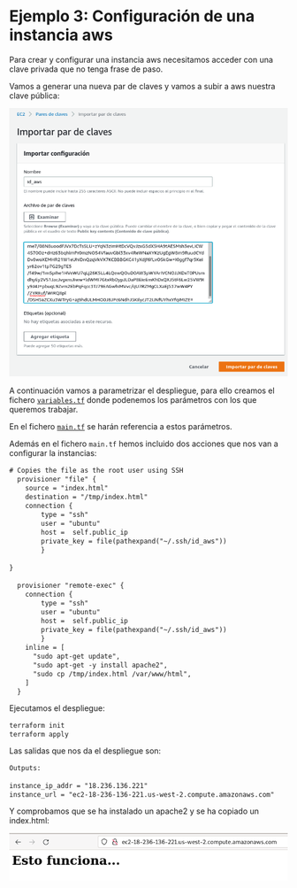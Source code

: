 # Ejemplo 3: Configuración de una instancia aws

Para crear y configurar una instancia aws necesitamos acceder con una clave privada que no tenga frase de paso.

Vamos a generar una nueva par de claves y vamos a subir a aws nuestra clave pública:

![img](../ejemplo2/img/aws4.png)

A continuación vamos a parametrizar el despliegue, para ello creamos el fichero [`variables.tf`](https://github.com/josedom24/taller_terraform/blob/main/ejemplo3/variables.tf) donde podenemos los parámetros con los que queremos trabajar.

En el fichero [`main.tf`](https://github.com/josedom24/taller_terraform/blob/main/ejemplo3/main.tf) se harán referencia a estos parámetros.

Además en el fichero `main.tf` hemos incluido dos acciones que nos van a configurar la instancias:

```
# Copies the file as the root user using SSH
  provisioner "file" {
    source = "index.html"
    destination = "/tmp/index.html"
    connection {
        type = "ssh"
        user = "ubuntu"
        host =  self.public_ip
        private_key = file(pathexpand("~/.ssh/id_aws"))
        }
  
}

  provisioner "remote-exec" {
    connection {
        type = "ssh"
        user = "ubuntu"
        host =  self.public_ip
        private_key = file(pathexpand("~/.ssh/id_aws"))
        }
    inline = [
      "sudo apt-get update",
      "sudo apt-get -y install apache2",
      "sudo cp /tmp/index.html /var/www/html",
    ]
  }
  ```

  Ejecutamos el despliegue:

  ```
  terraform init
  terraform apply
  ```

  Las salidas que nos da el despliegue son:

  ```
  Outputs:

instance_ip_addr = "18.236.136.221"
instance_url = "ec2-18-236-136-221.us-west-2.compute.amazonaws.com"
```

Y comprobamos que se ha instalado un apache2 y se ha copiado un index.html:

![img](../ejemplo2/img/aws5.png)
